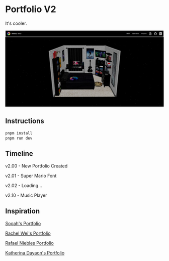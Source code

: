 # Portfolio V2

It's cooler.

![Web Screenshot](./public/images/website.jpg "Website Screenshot")

## Instructions

```
pnpm install
pnpm run dev
```

## Timeline

v2.00 - New Portfolio Created

v2.01 - Super Mario Font

v2.02 - Loading...

v2.10 - Music Player

## Inspiration

[Sooah's Portfolio](https://www.sooahs-room-folio.com/)

[Rachel Wei's Portfolio](https://rachelqrwei.ca/)

[Rafael Niebles Portfolio](https://www.rnieb.dev/)

[Katherina Dayaon's Portfolio](https://katherinadayaon.me/)
